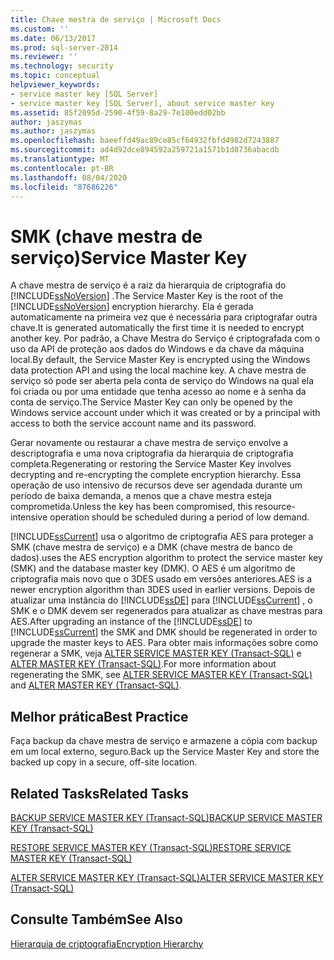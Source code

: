 ```yaml
---
title: Chave mestra de serviço | Microsoft Docs
ms.custom: ''
ms.date: 06/13/2017
ms.prod: sql-server-2014
ms.reviewer: ''
ms.technology: security
ms.topic: conceptual
helpviewer_keywords:
- service master key [SQL Server]
- service master key [SQL Server], about service master key
ms.assetid: 85f2095d-2590-4f59-8a29-7e100edd02bb
author: jaszymas
ms.author: jaszymas
ms.openlocfilehash: baeeffd49ac89ce85cf64932fbfd4982d7243887
ms.sourcegitcommit: ad4d92dce894592a259721a1571b1d8736abacdb
ms.translationtype: MT
ms.contentlocale: pt-BR
ms.lasthandoff: 08/04/2020
ms.locfileid: "87686226"
---
```

# <a name="service-master-key"></a><span data-ttu-id="a0353-102">SMK (chave mestra de serviço)</span><span class="sxs-lookup"><span data-stu-id="a0353-102">Service Master Key</span></span>
  <span data-ttu-id="a0353-103">A chave mestra de serviço é a raiz da hierarquia de criptografia do [!INCLUDE[ssNoVersion](../../../includes/ssnoversion-md.md)] .</span><span class="sxs-lookup"><span data-stu-id="a0353-103">The Service Master Key is the root of the [!INCLUDE[ssNoVersion](../../../includes/ssnoversion-md.md)] encryption hierarchy.</span></span> <span data-ttu-id="a0353-104">Ela é gerada automaticamente na primeira vez que é necessária para criptografar outra chave.</span><span class="sxs-lookup"><span data-stu-id="a0353-104">It is generated automatically the first time it is needed to encrypt another key.</span></span> <span data-ttu-id="a0353-105">Por padrão, a Chave Mestra do Serviço é criptografada com o uso da API de proteção aos dados do Windows e da chave da máquina local.</span><span class="sxs-lookup"><span data-stu-id="a0353-105">By default, the Service Master Key is encrypted using the Windows data protection API and using the local machine key.</span></span> <span data-ttu-id="a0353-106">A chave mestra de serviço só pode ser aberta pela conta de serviço do Windows na qual ela foi criada ou por uma entidade que tenha acesso ao nome e à senha da conta de serviço.</span><span class="sxs-lookup"><span data-stu-id="a0353-106">The Service Master Key can only be opened by the Windows service account under which it was created or by a principal with access to both the service account name and its password.</span></span>  
  
 <span data-ttu-id="a0353-107">Gerar novamente ou restaurar a chave mestra de serviço envolve a descriptografia e uma nova criptografia da hierarquia de criptografia completa.</span><span class="sxs-lookup"><span data-stu-id="a0353-107">Regenerating or restoring the Service Master Key involves decrypting and re-encrypting the complete encryption hierarchy.</span></span> <span data-ttu-id="a0353-108">Essa operação de uso intensivo de recursos deve ser agendada durante um período de baixa demanda, a menos que a chave mestra esteja comprometida.</span><span class="sxs-lookup"><span data-stu-id="a0353-108">Unless the key has been compromised, this resource-intensive operation should be scheduled during a period of low demand.</span></span>  
  
 [!INCLUDE[ssCurrent](../../../includes/sscurrent-md.md)] <span data-ttu-id="a0353-109">usa o algoritmo de criptografia AES para proteger a SMK (chave mestra de serviço) e a DMK (chave mestra de banco de dados).</span><span class="sxs-lookup"><span data-stu-id="a0353-109">uses the AES encryption algorithm to protect the service master key (SMK) and the database master key (DMK).</span></span> <span data-ttu-id="a0353-110">O AES é um algoritmo de criptografia mais novo que o 3DES usado em versões anteriores.</span><span class="sxs-lookup"><span data-stu-id="a0353-110">AES is a newer encryption algorithm than 3DES used in earlier versions.</span></span> <span data-ttu-id="a0353-111">Depois de atualizar uma instância do [!INCLUDE[ssDE](../../../includes/ssde-md.md)] para [!INCLUDE[ssCurrent](../../../includes/sscurrent-md.md)] , o SMK e o DMK devem ser regenerados para atualizar as chave mestras para AES.</span><span class="sxs-lookup"><span data-stu-id="a0353-111">After upgrading an instance of the [!INCLUDE[ssDE](../../../includes/ssde-md.md)] to [!INCLUDE[ssCurrent](../../../includes/sscurrent-md.md)] the SMK and DMK should be regenerated in order to upgrade the master keys to AES.</span></span> <span data-ttu-id="a0353-112">Para obter mais informações sobre como regenerar a SMK, veja [ALTER SERVICE MASTER KEY &#40;Transact-SQL&#41;](/sql/t-sql/statements/alter-service-master-key-transact-sql) e [ALTER MASTER KEY &#40;Transact-SQL&#41;](/sql/t-sql/statements/alter-master-key-transact-sql).</span><span class="sxs-lookup"><span data-stu-id="a0353-112">For more information about regenerating the SMK, see [ALTER SERVICE MASTER KEY &#40;Transact-SQL&#41;](/sql/t-sql/statements/alter-service-master-key-transact-sql) and [ALTER MASTER KEY &#40;Transact-SQL&#41;](/sql/t-sql/statements/alter-master-key-transact-sql).</span></span>  
  
## <a name="best-practice"></a><span data-ttu-id="a0353-113">Melhor prática</span><span class="sxs-lookup"><span data-stu-id="a0353-113">Best Practice</span></span>  
 <span data-ttu-id="a0353-114">Faça backup da chave mestra de serviço e armazene a cópia com backup em um local externo, seguro.</span><span class="sxs-lookup"><span data-stu-id="a0353-114">Back up the Service Master Key and store the backed up copy in a secure, off-site location.</span></span>  
  
## <a name="related-tasks"></a><span data-ttu-id="a0353-115">Related Tasks</span><span class="sxs-lookup"><span data-stu-id="a0353-115">Related Tasks</span></span>  
 [<span data-ttu-id="a0353-116">BACKUP SERVICE MASTER KEY &#40;Transact-SQL&#41;</span><span class="sxs-lookup"><span data-stu-id="a0353-116">BACKUP SERVICE MASTER KEY &#40;Transact-SQL&#41;</span></span>](/sql/t-sql/statements/backup-service-master-key-transact-sql)  
  
 [<span data-ttu-id="a0353-117">RESTORE SERVICE MASTER KEY &#40;Transact-SQL&#41;</span><span class="sxs-lookup"><span data-stu-id="a0353-117">RESTORE SERVICE MASTER KEY &#40;Transact-SQL&#41;</span></span>](/sql/t-sql/statements/restore-service-master-key-transact-sql)  
  
 [<span data-ttu-id="a0353-118">ALTER SERVICE MASTER KEY &#40;Transact-SQL&#41;</span><span class="sxs-lookup"><span data-stu-id="a0353-118">ALTER SERVICE MASTER KEY &#40;Transact-SQL&#41;</span></span>](/sql/t-sql/statements/alter-service-master-key-transact-sql)  
  
## <a name="see-also"></a><span data-ttu-id="a0353-119">Consulte Também</span><span class="sxs-lookup"><span data-stu-id="a0353-119">See Also</span></span>  
 [<span data-ttu-id="a0353-120">Hierarquia de criptografia</span><span class="sxs-lookup"><span data-stu-id="a0353-120">Encryption Hierarchy</span></span>](encryption-hierarchy.md)  
  
  
